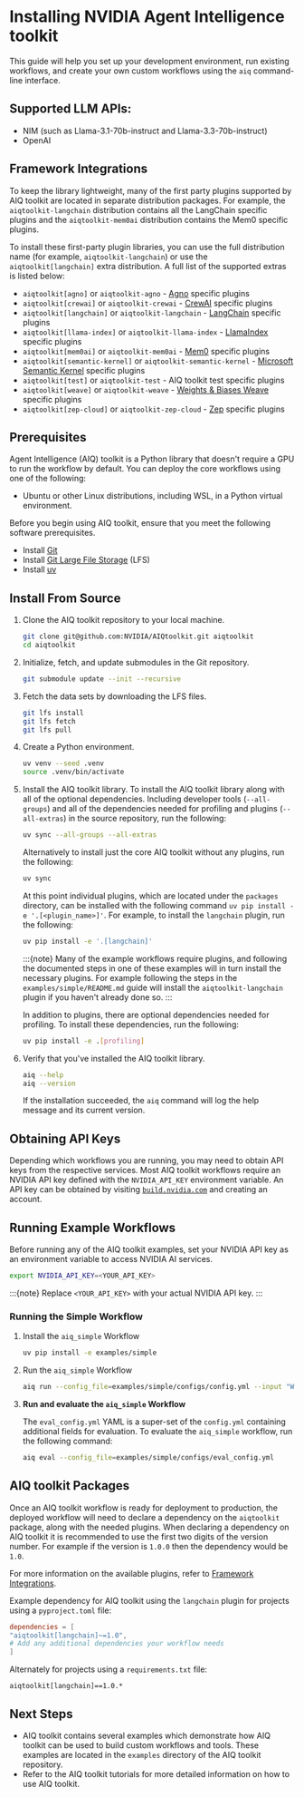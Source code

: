 <!--
SPDX-FileCopyrightText: Copyright (c) 2025, NVIDIA CORPORATION & AFFILIATES. All rights reserved.
SPDX-License-Identifier: Apache-2.0

Licensed under the Apache License, Version 2.0 (the "License");
you may not use this file except in compliance with the License.
You may obtain a copy of the License at

http://www.apache.org/licenses/LICENSE-2.0

Unless required by applicable law or agreed to in writing, software
distributed under the License is distributed on an "AS IS" BASIS,
WITHOUT WARRANTIES OR CONDITIONS OF ANY KIND, either express or implied.
See the License for the specific language governing permissions and
limitations under the License.
-->

# Installing NVIDIA Agent Intelligence toolkit

This guide will help you set up your development environment, run existing workflows, and create your own custom workflows using the `aiq` command-line interface.

## Supported LLM APIs:
- NIM (such as Llama-3.1-70b-instruct and Llama-3.3-70b-instruct)
- OpenAI

## Framework Integrations

To keep the library lightweight, many of the first party plugins supported by AIQ toolkit are located in separate distribution packages. For example, the `aiqtoolkit-langchain` distribution contains all the LangChain specific plugins and the `aiqtoolkit-mem0ai` distribution contains the Mem0 specific plugins.

To install these first-party plugin libraries, you can use the full distribution name (for example, `aiqtoolkit-langchain`) or use the `aiqtoolkit[langchain]` extra distribution. A full list of the supported extras is listed below:

- `aiqtoolkit[agno]` or `aiqtoolkit-agno` - [Agno](https://agno.com/) specific plugins
- `aiqtoolkit[crewai]` or `aiqtoolkit-crewai` - [CrewAI](https://www.crewai.com/) specific plugins
- `aiqtoolkit[langchain]` or `aiqtoolkit-langchain` - [LangChain](https://www.langchain.com/) specific plugins
- `aiqtoolkit[llama-index]` or `aiqtoolkit-llama-index` - [LlamaIndex](https://www.llamaindex.ai/) specific plugins
- `aiqtoolkit[mem0ai]` or `aiqtoolkit-mem0ai` - [Mem0](https://mem0.ai/) specific plugins
- `aiqtoolkit[semantic-kernel]` or `aiqtoolkit-semantic-kernel` - [Microsoft Semantic Kernel](https://learn.microsoft.com/en-us/semantic-kernel/) specific plugins
- `aiqtoolkit[test]` or `aiqtoolkit-test` - AIQ toolkit test specific plugins
- `aiqtoolkit[weave]` or `aiqtoolkit-weave` - [Weights & Biases Weave](https://weave-docs.wandb.ai) specific plugins
- `aiqtoolkit[zep-cloud]` or `aiqtoolkit-zep-cloud` - [Zep](https://www.getzep.com/) specific plugins


## Prerequisites

Agent Intelligence (AIQ) toolkit is a Python library that doesn't require a GPU to run the workflow by default. You can deploy the core workflows using one of the following:
- Ubuntu or other Linux distributions, including WSL, in a Python virtual environment.

Before you begin using AIQ toolkit, ensure that you meet the following software prerequisites.

- Install [Git](https://git-scm.com/)
- Install [Git Large File Storage](https://git-lfs.github.com/) (LFS)
- Install [uv](https://docs.astral.sh/uv/getting-started/installation/)

## Install From Source

1. Clone the AIQ toolkit repository to your local machine.
    ```bash
    git clone git@github.com:NVIDIA/AIQtoolkit.git aiqtoolkit
    cd aiqtoolkit
    ```

1. Initialize, fetch, and update submodules in the Git repository.
    ```bash
    git submodule update --init --recursive
    ```

1. Fetch the data sets by downloading the LFS files.
    ```bash
    git lfs install
    git lfs fetch
    git lfs pull
    ```

1. Create a Python environment.
    ```bash
    uv venv --seed .venv
    source .venv/bin/activate
    ```

1. Install the AIQ toolkit library.
    To install the AIQ toolkit library along with all of the optional dependencies. Including developer tools (`--all-groups`) and all of the dependencies needed for profiling and plugins (`--all-extras`) in the source repository, run the following:
    ```bash
    uv sync --all-groups --all-extras
    ```

    Alternatively to install just the core AIQ toolkit without any plugins, run the following:
    ```bash
    uv sync
    ```

    At this point individual plugins, which are located under the `packages` directory, can be installed with the following command `uv pip install -e '.[<plugin_name>]'`.
    For example, to install the `langchain` plugin, run the following:
    ```bash
    uv pip install -e '.[langchain]'
    ```

    :::{note}
    Many of the example workflows require plugins, and following the documented steps in one of these examples will in turn install the necessary plugins. For example following the steps in the `examples/simple/README.md` guide will install the `aiqtoolkit-langchain` plugin if you haven't already done so.
    :::

    In addition to plugins, there are optional dependencies needed for profiling. To install these dependencies, run the following:
    ```bash
    uv pip install -e .[profiling]
    ```
1. Verify that you've installed the AIQ toolkit library.

     ```bash
     aiq --help
     aiq --version
     ```

     If the installation succeeded, the `aiq` command will log the help message and its current version.


## Obtaining API Keys
Depending which workflows you are running, you may need to obtain API keys from the respective services. Most AIQ toolkit workflows require an NVIDIA API key defined with the `NVIDIA_API_KEY` environment variable. An API key can be obtained by visiting [`build.nvidia.com`](https://build.nvidia.com/) and creating an account.

## Running Example Workflows

Before running any of the AIQ toolkit examples, set your NVIDIA API key as an
environment variable to access NVIDIA AI services.

```bash
export NVIDIA_API_KEY=<YOUR_API_KEY>
```

:::{note}
Replace `<YOUR_API_KEY>` with your actual NVIDIA API key.
:::

### Running the Simple Workflow

1. Install the `aiq_simple` Workflow

    ```bash
    uv pip install -e examples/simple
    ```

2. Run the `aiq_simple` Workflow

    ```bash
    aiq run --config_file=examples/simple/configs/config.yml --input "What is LangSmith"
    ```

3. **Run and evaluate the `aiq_simple` Workflow**

    The `eval_config.yml` YAML is a super-set of the `config.yml` containing additional fields for evaluation. To evaluate the `aiq_simple` workflow, run the following command:
    ```bash
    aiq eval --config_file=examples/simple/configs/eval_config.yml
    ```


## AIQ toolkit Packages
Once an AIQ toolkit workflow is ready for deployment to production, the deployed workflow will need to declare a dependency on the `aiqtoolkit` package, along with the needed plugins. When declaring a dependency on AIQ toolkit it is recommended to use the first two digits of the version number. For example if the version is `1.0.0` then the dependency would be `1.0`.

For more information on the available plugins, refer to [Framework Integrations](#framework-integrations).

Example dependency for AIQ toolkit using the `langchain` plugin for projects using a `pyproject.toml` file:
```toml
dependencies = [
"aiqtoolkit[langchain]~=1.0",
# Add any additional dependencies your workflow needs
]
```

Alternately for projects using a `requirements.txt` file:
```
aiqtoolkit[langchain]==1.0.*
```

## Next Steps

* AIQ toolkit contains several examples which demonstrate how AIQ toolkit can be used to build custom workflows and tools. These examples are located in the `examples` directory of the AIQ toolkit repository.
* Refer to the AIQ toolkit tutorials for more detailed information on how to use AIQ toolkit.
